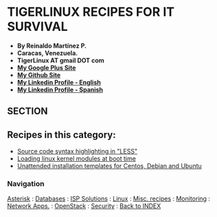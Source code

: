 # TIGERLINUX RECIPES FOR IT SURVIVAL

- **By Reinaldo Martínez P.**
- **Caracas, Venezuela.**
- **TigerLinux AT gmail DOT com**
- **[My Google Plus Site](https://plus.google.com/+ReinaldoMartinez)**
- **[My Github Site](https://github.com/tigerlinux)**
- **[My Linkedin Profile - English](https://ve.linkedin.com/in/tigerlinux/en)**
- **[My Linkedin Profile - Spanish](https://ve.linkedin.com/in/tigerlinux/es)**

## SECTION


## Recipes in this category:

- [Source code syntax highlighting in "LESS"](https://github.com/tigerlinux/tigerlinux-extra-recipes/tree/master/recipes/linux/less-source-highlighting)
- [Loading linux kernel modules at boot time](https://github.com/tigerlinux/tigerlinux-extra-recipes/tree/master/recipes/linux/loading-kernel-modules-at-boot-time)
- [Unattended installation templates for Centos, Debian and Ubuntu](https://github.com/tigerlinux/tigerlinux-extra-recipes/tree/master/recipes/linux/unattended)


### Navigation

[Asterisk](/recipes/asterisk) : [Databases](/recipes/databases) : [ISP Solutions](/recipes/ispapps) : [Linux](/recipes/linux) : [Misc. recipes](/recipes/misc) : [Monitoring](/recipes/monitoring) : [Network Apps.](/recipes/networkapps) : [OpenStack](/recipes/openstack) : [Security](/recipes/security) : [Back to INDEX](/)

